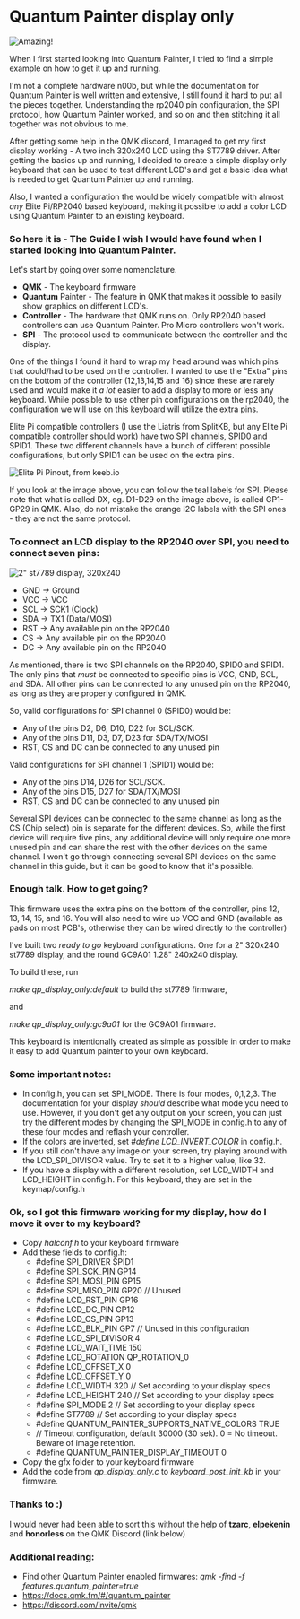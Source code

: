 # Quantum Painter display only

![Amazing!](images/GC9A01.png "Amazing!")

When I first started looking into Quantum Painter, I tried to find a simple example on how to get it up and running.

I'm not a complete hardware n00b, but while the documentation for Quantum Painter is well written and extensive, I still
found it hard to put all the pieces together. Understanding the rp2040 pin configuration, the SPI protocol, how Quantum
Painter worked, and so on and then stitching it all together was not obvious to me.

After getting some help in the QMK discord, I managed to get my first display working - A two inch 320x240 LCD using the
ST7789 driver. After getting the basics up and running, I decided to create a simple display only keyboard that can be
used to test different LCD's and get a basic idea what is needed to get Quantum Painter up and running.

Also, I wanted a configuration the would be widely compatible with almost _any_ Elite Pi/RP2040 based keyboard, making
it possible to add a color LCD using Quantum Painter to an existing keyboard.

### So here it is - **The Guide** I wish I would have found when I started looking into Quantum Painter.

Let's start by going over some nomenclature.

* **QMK** - The keyboard firmware
* **Quantum** Painter - The feature in QMK that makes it possible to easily show graphics on different LCD's.
* **Controller** - The hardware that QMK runs on. Only RP2040 based controllers can use Quantum Painter. Pro Micro
  controllers won't work.
* **SPI** - The protocol used to communicate between the controller and the display.

One of the things I found it hard to wrap my head around was which pins that could/had to be used on the controller. I
wanted to use the "Extra" pins on the bottom of the controller (12,13,14,15 and 16) since these are rarely used and
would make it _a lot_ easier to add a display to more or less any keyboard. While possible to use other pin
configurations on the rp2040, the configuration we will use on this keyboard will utilize the extra pins.

Elite Pi compatible controllers (I use the Liatris from SplitKB, but any Elite Pi compatible controller
should work) have two SPI channels, SPID0 and SPID1. These two different channels have a bunch of different possible
configurations, but only SPID1 can be used on the extra pins.

![Elite Pi Pinout, from keeb.io](images/elite_pi_pinout.png "Elite Pi pinout, courtesy of keeb.io")

If you look at the image above, you can follow the teal labels for SPI. Please note that what is called DX, eg. D1-D29
on the image above, is called GP1-GP29 in QMK. Also, do not mistake the orange I2C labels with the SPI ones - they are
not the same protocol.

### To connect an LCD display to the RP2040 over SPI, you need to connect seven pins:

![2" st7789 display, 320x240](images/st7789.png "2\" st7789 display, 320x240" )

* GND -> Ground
* VCC -> VCC
* SCL -> SCK1 (Clock)
* SDA -> TX1 (Data/MOSI)
* RST -> Any available pin on the RP2040
* CS -> Any available pin on the RP2040
* DC -> Any available pin on the RP2040

As mentioned, there is two SPI channels on the RP2040, SPID0 and SPID1.
The only pins that _must_ be connected to specific pins is VCC, GND, SCL, and SDA. All other pins can be connected to
any unused pin on the RP2040, as long as they are properly configured in QMK.

So, valid configurations for SPI channel 0 (SPID0) would be:

* Any of the pins D2, D6, D10, D22 for SCL/SCK.
* Any of the pins D11, D3, D7, D23 for SDA/TX/MOSI
* RST, CS and DC can be connected to any unused pin

Valid configurations for SPI channel 1 (SPID1) would be:

* Any of the pins D14, D26 for SCL/SCK.
* Any of the pins D15, D27 for SDA/TX/MOSI
* RST, CS and DC can be connected to any unused pin

Several SPI devices can be connected to the same channel as long as the CS (Chip select) pin is separate for the
different devices.
So, while the first device will require five pins, any additional device will only require one more unused pin and can
share the rest with the other devices on the same channel.
I won't go through connecting several SPI devices on the same channel in this guide, but it can be good to know that
it's possible.

### Enough talk. How to get going?

This firmware uses the extra pins on the bottom of the controller, pins 12, 13, 14, 15, and 16. You will also need to
wire up VCC and GND (available as pads on most PCB's, otherwise they can be wired directly to the controller)

I've built two _ready to go_ keyboard configurations. One for a 2" 320x240 st7789 display, and the round GC9A01 1.28"
240x240
display.

To build these, run

_make qp_display_only:default_ to build the st7789 firmware,

and

_make qp_display_only:gc9a01_ for the GC9A01 firmware.

This keyboard is intentionally created as simple as possible in order to make it easy to add Quantum painter to your own
keyboard.

### Some important notes:

* In config.h, you can set SPI_MODE. There is four modes, 0,1,2,3. The documentation for your display _should_ describe
  what mode you need to use. However, if you don't get any output on your screen, you can just try the different modes
  by changing the SPI_MODE in config.h to any of these four modes and reflash your controller.
* If the colors are inverted, set _#define LCD_INVERT_COLOR_ in config.h.
* If you still don't have any image on your screen, try playing around with the LCD_SPI_DIVISOR value. Try to set it to
  a higher value, like 32.
* If you have a display with a different resolution, set LCD_WIDTH and LCD_HEIGHT in config.h. For this keyboard, they
  are set in the keymap/config.h

### Ok, so I got this firmware working for my display, how do I move it over to my keyboard?

* Copy _halconf.h_ to your keyboard firmware
* Add these fields to config.h:
    * #define SPI_DRIVER SPID1
    * #define SPI_SCK_PIN GP14
    * #define SPI_MOSI_PIN GP15
    * #define SPI_MISO_PIN GP20 // Unused
    * #define LCD_RST_PIN GP16
    * #define LCD_DC_PIN GP12
    * #define LCD_CS_PIN GP13
    * #define LCD_BLK_PIN GP7 // Unused in this configuration
    * #define LCD_SPI_DIVISOR 4
    * #define LCD_WAIT_TIME 150
    * #define LCD_ROTATION QP_ROTATION_0
    * #define LCD_OFFSET_X 0
    * #define LCD_OFFSET_Y 0
    * #define LCD_WIDTH 320 // Set according to your display specs
    * #define LCD_HEIGHT 240 // Set according to your display specs
    * #define SPI_MODE 2 // Set according to your display specs
    * #define ST7789 // Set according to your display specs
    * #define QUANTUM_PAINTER_SUPPORTS_NATIVE_COLORS TRUE
    * // Timeout configuration, default 30000 (30 sek). 0 = No timeout. Beware of image retention.
    * #define QUANTUM_PAINTER_DISPLAY_TIMEOUT 0
* Copy the gfx folder to your keyboard firmware
* Add the code from _qp_display_only.c_ to _keyboard_post_init_kb_ in your firmware.

### Thanks to :)

I would never had been able to sort this without the help of **tzarc**, **elpekenin** and **honorless** on the QMK
Discord (link below)

### Additional reading:

* Find other Quantum Painter enabled firmwares: _qmk -find -f features.quantum_painter=true_
* https://docs.qmk.fm/#/quantum_painter
* https://discord.com/invite/qmk




